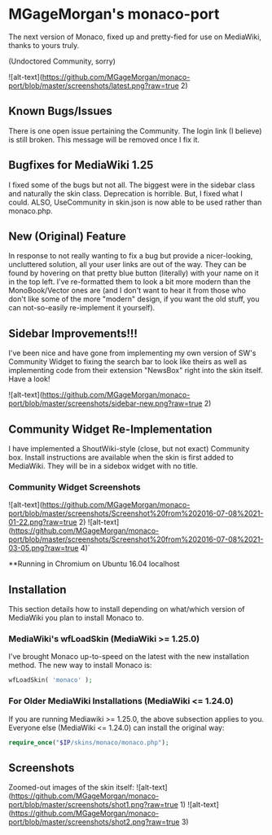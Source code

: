 #  MGageMorgan's monaco-port
The next version of Monaco, fixed up and pretty-fied for use on MediaWiki, thanks to yours truly.

(Undoctored Community, sorry)

![alt-text](https://github.com/MGageMorgan/monaco-port/blob/master/screenshots/latest.png?raw=true 2)

## Known Bugs/Issues
There is one open issue pertaining the Community. The login link (I believe) is still broken. This message will be removed once I fix it.

## Bugfixes for MediaWiki 1.25
I fixed some of the bugs but not all. The biggest were in the sidebar class and naturally the skin class. Deprecation is horrible. But, I fixed what I could. ALSO, UseCommunity in skin.json is now able to be used rather than monaco.php. 

## New (Original) Feature
In response to not really wanting to fix a bug but provide a nicer-looking, uncluttered solution, all your user links are out of the way. They can be found by hovering on that pretty blue button (literally) with your name on it in the top left. I've re-formatted them to look a bit more modern than the MonoBook/Vector ones are (and I don't want to hear it from those who don't like some of the more "modern" design, if you want the old stuff, you can not-so-easily re-implement it yourself).

## Sidebar Improvements!!!
I've been nice and have gone from implementing my own version of SW's Community Widget to fixing the search bar to look like theirs as well as implementing code from their extension "NewsBox" right into the skin itself. Have a look!

![alt-text](https://github.com/MGageMorgan/monaco-port/blob/master/screenshots/sidebar-new.png?raw=true 2)

## Community Widget Re-Implementation
I have implemented a ShoutWiki-style (close, but not exact) Community box. Install instructions are available when the skin is first added to MediaWiki. They will be in a sidebox widget with no title.

### Community Widget Screenshots
![alt-text](https://github.com/MGageMorgan/monaco-port/blob/master/screenshots/Screenshot%20from%202016-07-08%2021-01-22.png?raw=true 2)
![alt-text](https://github.com/MGageMorgan/monaco-port/blob/master/screenshots/Screenshot%20from%202016-07-08%2021-03-05.png?raw=true 4)`

**Running in Chromium on Ubuntu 16.04 localhost

## Installation
This section details how to install depending on what/which version of MediaWiki you plan to install Monaco to.

### MediaWiki's wfLoadSkin (MediaWiki >= 1.25.0)
I've brought Monaco up-to-speed on the latest with the new installation method. The new way to install Monaco is:

```php
wfLoadSkin( 'monaco' );
```

### For Older MediaWiki Installations (MediaWiki <= 1.24.0)
If you are running Mediawiki >= 1.25.0, the above subsection applies to you. Everyone else (MediaWiki <= 1.24.0) can install the original way:

```php
require_once("$IP/skins/monaco/monaco.php");
```
## Screenshots
Zoomed-out images of the skin itself:
![alt-text](https://github.com/MGageMorgan/monaco-port/blob/master/screenshots/shot1.png?raw=true 1)
![alt-text](https://github.com/MGageMorgan/monaco-port/blob/master/screenshots/shot2.png?raw=true 3)

